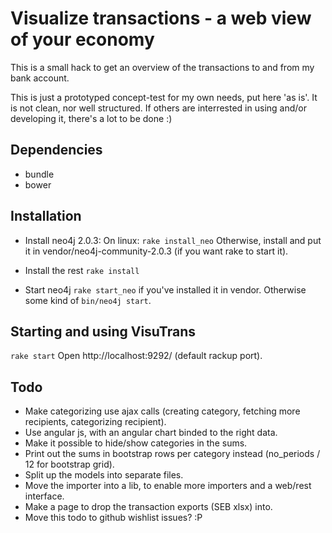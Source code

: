 # Visualize transactions - a web view of your economy

This is a small hack to get an overview of the transactions to and from my bank account.

This is just a prototyped concept-test for my own needs, put here 'as is'.  It is not clean, nor
well structured.  If others are interrested in using and/or developing it, there's a lot to be done
:)

## Dependencies

* bundle
* bower


## Installation

- Install neo4j 2.0.3:
  On linux: `rake install_neo`
  Otherwise, install and put it in vendor/neo4j-community-2.0.3 (if you want rake to start it).

- Install the rest
  `rake install`

- Start neo4j
  `rake start_neo` if you've installed it in vendor.  Otherwise some kind of `bin/neo4j start`.


## Starting and using VisuTrans

`rake start`
Open http://localhost:9292/ (default rackup port).



## Todo

* Make categorizing use ajax calls (creating category, fetching more recipients, categorizing
  recipient).
* Use angular js, with an angular chart binded to the right data.
* Make it possible to hide/show categories in the sums.
* Print out the sums in bootstrap rows per category instead (no_periods / 12 for bootstrap grid).
* Split up the models into separate files.
* Move the importer into a lib, to enable more importers and a web/rest interface.
* Make a page to drop the transaction exports (SEB xlsx) into.
* Move this todo to github wishlist issues? :P

